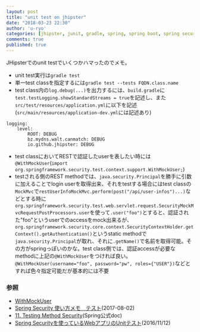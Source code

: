 ```yaml
---
layout: post
title: "unit test on jhipster"
date: "2018-03-23 22:30"
author: 'u-ryo'
categories: [jhipster, junit, gradle, spring, spring boot, spring security]
comments: true
published: true
---
```

JHipsterでのunit testでいくつかハマったのでメモ。

* unit test実行は`gradle test`
* 単一test classを指定するには`gradle test --tests FQDN.class.name`
* test class内の`log.debug(...)`を出力するには、`build.gradle`に`test.testLogging.showStandardStreams = true`を記述し、また`src/test/resources/application.yml`に以下を記述(`src/main/resources/application-dev.yml`には記述あり)
```
logging:
    level:
        ROOT: DEBUG
        bz.mydns.walt.canmatch: DEBUG
        io.github.jhipster: DEBUG
```

* test classにおいてRESTで認証したuserを表したい時には`@WithMockUser`(`import org.springframework.security.test.context.support.WithMockUser;`)
* testされる側のREST methodでは、`java.security.Principal`を勝手に引数に加えることでlogin userを取得出来、それをtestする場合にはtest classの`MockMvc`で`restUserInfoMockMvc.perform(post("/api/user-infos")...)`などとする時に`org.springframework.security.test.web.servlet.request.SecurityMockMvcRequestPostProcessors.user`を使って`.user("foo")`とすると、認証された"foo"というuserでのaccessをmock出来るが、`org.springframework.security.core.context.SecurityContextHolder.getContext().getAuthentication()`というstatic methodで`java.security.Principal`が取れ、それに`.getName()`で名前を取得可能。その方がspringっぽいのかな。test class側では、認証accessが必要なmethodに上記の`@WithMockUser`をつければ良い。`@WithMockUser(username="foo", password="pw", roles={"USER"})`などとすれば色々指定可能だが基本的には不要

### 参照
* [WithMockUser](https://docs.spring.io/spring-security/site/docs/4.2.5.BUILD-SNAPSHOT/apidocs/org/springframework/security/test/context/support/WithMockUser.html)
* [Spring Security 使い方メモ　テスト](https://qiita.com/opengl-8080/items/eaa8f4eb9286a3df7986)(2017-08-02)
* [11. Testing Method Security](https://docs.spring.io/spring-security/site/docs/current/reference/html/test-method.html)(Spring公式doc)
* [Spring Securityを使っているWebアプリのUnitテスト](https://ishiis.net/2016/11/12/spring-boot-security-unit-test/)(2016/11/12)
